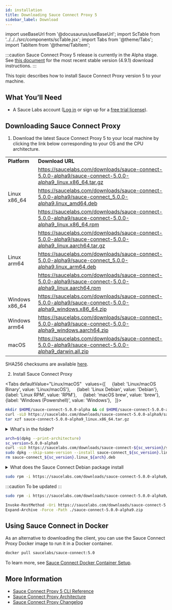 ```yaml
---
id: installation
title: Downloading Sauce Connect Proxy 5
sidebar_label: Download
---
```


import useBaseUrl from '@docusaurus/useBaseUrl';
import ScTable from '../../../src/components/scTable.jsx';
import Tabs from '@theme/Tabs';
import TabItem from '@theme/TabItem';

:::caution
Sauce Connect Proxy 5 release is currently in the Alpha stage. See [this document](/secure-connections/sauce-connect/installation/) for the most recent stable version (4.9.1) download instructions.
:::

This topic describes how to install Sauce Connect Proxy version 5 to your machine.

## What You’ll Need

- A Sauce Labs account ([Log in](https://accounts.saucelabs.com/am/XUI/#login/) or sign up for a [free trial license](https://saucelabs.com/sign-up)).

## Downloading Sauce Connect Proxy

1. Download the latest Sauce Connect Proxy 5 to your local machine by clicking the link below corresponding to your OS and the CPU architecture.

<table>
  <tr>
    <td><strong>Platform</strong>
    </td>
    <td><strong>Download URL</strong>
    </td>
  </tr>
  <tr>
    <td rowspan="3">Linux x86_64</td>
    <td>
      <a href="https://saucelabs.com/downloads/sauce-connect-5.0.0-alpha9/sauce-connect-5.0.0-alpha9_linux.x86_64.tar.gz">https://saucelabs.com/downloads/sauce-connect-5.0.0-alpha9/sauce-connect-5.0.0-alpha9_linux.x86_64.tar.gz</a>
    </td>
  </tr>
  <tr>
    <td>
      <a href="https://saucelabs.com/downloads/sauce-connect-5.0.0-alpha9/sauce-connect_5.0.0-alpha9.linux_amd64.deb">https://saucelabs.com/downloads/sauce-connect-5.0.0-alpha9/sauce-connect_5.0.0-alpha9.linux_amd64.deb</a>
    </td>
  </tr>
  <tr>
    <td>
      <a href="https://saucelabs.com/downloads/sauce-connect-5.0.0-alpha9/sauce-connect-5.0.0-alpha9_linux.x86_64.rpm">https://saucelabs.com/downloads/sauce-connect-5.0.0-alpha9/sauce-connect-5.0.0-alpha9_linux.x86_64.rpm</a>
    </td>
  </tr>
  <tr>
    <td rowspan="3">Linux arm64</td>
    <td>
      <a href="https://saucelabs.com/downloads/sauce-connect-5.0.0-alpha9/sauce-connect-5.0.0-alpha9_linux.aarch64.tar.gz">https://saucelabs.com/downloads/sauce-connect-5.0.0-alpha9/sauce-connect-5.0.0-alpha9_linux.aarch64.tar.gz</a>
    </td>
  </tr>
  <tr>
    <td>
      <a href="https://saucelabs.com/downloads/sauce-connect-5.0.0-alpha9/sauce-connect_5.0.0-alpha9.linux_arm64.deb">https://saucelabs.com/downloads/sauce-connect-5.0.0-alpha9/sauce-connect_5.0.0-alpha9.linux_arm64.deb</a>
    </td>
  </tr>
  <tr>
    <td>
      <a href="https://saucelabs.com/downloads/sauce-connect-5.0.0-alpha9/sauce-connect-5.0.0-alpha9_linux.aarch64.rpm">https://saucelabs.com/downloads/sauce-connect-5.0.0-alpha9/sauce-connect-5.0.0-alpha9_linux.aarch64.rpm</a>
    </td>
  </tr>
  <tr>
    <td>Windows x86_64</td>
    <td>
      <a href="https://saucelabs.com/downloads/sauce-connect-5.0.0-alpha9/sauce-connect-5.0.0-alpha9_windows.x86_64.zip">https://saucelabs.com/downloads/sauce-connect-5.0.0-alpha9/sauce-connect-5.0.0-alpha9_windows.x86_64.zip</a>
    </td>
  </tr>
  <tr>
    <td>Windows arm64</td>
    <td>
      <a href="https://saucelabs.com/downloads/sauce-connect-5.0.0-alpha9/sauce-connect-5.0.0-alpha9_windows.aarch64.zip">https://saucelabs.com/downloads/sauce-connect-5.0.0-alpha9/sauce-connect-5.0.0-alpha9_windows.aarch64.zip</a>
    </td>
  </tr>
  <tr>
    <td>macOS</td>
    <td>
      <a href="https://saucelabs.com/downloads/sauce-connect-5.0.0-alpha9/sauce-connect-5.0.0-alpha9_darwin.all.zip">https://saucelabs.com/downloads/sauce-connect-5.0.0-alpha9/sauce-connect-5.0.0-alpha9_darwin.all.zip</a>
    </td>
  </tr>
</table>

SHA256 checksums are available [here](https://saucelabs.com/downloads/sauce-connect-5.0.0-alpha9/checksums).

2. Install Sauce Connect Proxy

<Tabs
defaultValue="Linux/macOS"
  values={[
    {label: 'Linux/macOS Binary', value: 'Linux/macOS'},
    {label: 'Linux Debian', value: 'Debian'},
    {label: 'Linux RPM', value: 'RPM'},
    {label: 'macOS brew', value: 'brew'},
    {label: 'Windows (Powershell)', value: 'Windows'},
  ]}>
<TabItem value="Linux/macOS">

```bash
mkdir $HOME/sauce-connect-5.0.0-alpha && cd $HOME/sauce-connect-5.0.0-alpha
curl -sLO https://saucelabs.com/downloads/sauce-connect-5.0.0-alpha9/sauce-connect-5.0.0-alpha9_linux.x86_64.tar.gz
tar xzf sauce-connect-5.0.0-alpha9_linux.x86_64.tar.gz
```

<details><summary>What's in the folder?</summary>

#### Sauce Connect folder contents

```bash
  ├── LICENSE
  ├── LICENSE.3RD_PARTY
  ├── completions
  │   ├── sc.bash
  │   ├── sc.fish
  │   └── sc.zsh
  └── sc
```

</details>

  </TabItem>

  <TabItem value="Debian">

```bash
arch=$(dpkg --print-architecture)
sc_version=5.0.0-alpha9
curl -sLO https://saucelabs.com/downloads/sauce-connect-${sc_version}/sauce-connect_${sc_version}.linux_${arch}.deb
sudo dpkg --skip-same-version --install sauce-connect_${sc_version}.linux_${arch}.deb
rm sauce-connect_${sc_version}.linux_${arch}.deb
```

<details><summary>What does the Sauce Connect Debian package install</summary>

- Sauce Connect Proxy binary is in `/usr/bin/sc`
- The enviroment variables file template is in `/etc/default/sauce-connect`. The file may be modified to include your configuration, , see [Running systemd service on Debian-based Linux](/secure-connections/sauce-connect-5/operation/#running-systemd-service-on-debian-based-linux)
  ```bash
  cat /etc/default/sauce-connect
  # Default values for Sauce Connect Proxy
  #SAUCE_CONFIG_FILE=/etc/sauce-connect/config.yaml
  # Required values
  #SAUCE_USER=
  #SAUCE_ACCESS_KEY=
  #SAUCE_REGION=
  #SAUCE_TUNNEL_NAME=
  # Options
  #SAUCE_SHARED_TUNNEL=
  #SAUCE_TUNNEL_POOL=
  # See https://docs.saucelabs.com/dev/cli/sauce-connect-5/ for all environment variable values
  ```
- Systemd service is enabled, see [Running systemd service on Debian-based Linux](/secure-connections/sauce-connect-5/operation/#running-systemd-service-on-debian-based-linux)

</details>

  </TabItem>

  <TabItem value="RPM">

```bash
sudo rpm -i https://saucelabs.com/downloads/sauce-connect-5.0.0-alpha9/sauce-connect-5.0.0-alpha9_linux.x86_64.rpm
```

  </TabItem>

  <TabItem value="brew">

:::caution
To be updated
:::

  </TabItem>

  <TabItem value="RPM">

```bash
sudo rpm -i https://saucelabs.com/downloads/sauce-connect-5.0.0-alpha9/sauce-connect-5.0.0-alpha9_linux.x86_64.rpm
```

  </TabItem>

  <TabItem value="Windows">

```bash title="Using Powershell (Windows)"
Invoke-RestMethod -Uri https://saucelabs.com/downloads/sauce-connect-5.0.0-alpha9/sauce-connect-5.0.0-alpha9_windows.x86_64.zip -OutFile sauce-connect-5.0.0-alpha9.zip
Expand-Archive -Force -Path ./sauce-connect-5.0.0-alpha9.zip
```

  </TabItem>
</Tabs>

## Using Sauce Connect in Docker

As an alternative to downloading the client, you can use the Sauce Connect Proxy Docker image to run it in a Docker container.

```bash
docker pull saucelabs/sauce-connect:5.0
```

To learn more, see [Sauce Connect Docker Container Setup](/secure-connections/sauce-connect/setup-configuration/docker/).

## More Information

- [Sauce Connect Proxy 5 CLI Reference](/dev/cli/sauce-connect-5/run/)
- [Sauce Connect Proxy Architecture](/secure-connections/sauce-connect-5/advanced/architecture/)
- [Sauce Connect Proxy Changelog](https://changelog.saucelabs.com/en?category=sauce%20connect)
